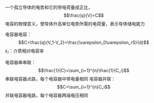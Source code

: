 一个孤立导体的电势和它的带电荷量成正比，$$\frac{q}{V}=C$$
电容的物理意义，使导体升高单位电势所需的电荷量，表示导体储电能力

电容器电容：$$C=\frac{q}{V_1-V_2}=\frac{\varepsilon_0\varepsilon_rS}{d}$$
$\varepsilon_r$：介质相对电容率

电容器串串联：$$\frac{1}{C}=\sum_{i=1}^{n}\frac{1}{C_i}$$
串联电容器点路，每个电容器中带电量相同
电容器并联：$$C=\sum_{i=1}^{n}C_i$$
并联电容器电路，每个电容器两端电压相同
